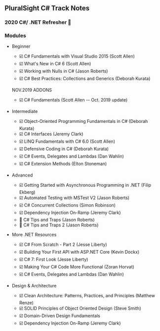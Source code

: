 #  

## PluralSight C# Track Notes

### 2020 C#/ .NET Refresher :triangular_flag_on_post:

### Modules

- Beginner
  - :ballot_box_with_check: C# Fundamentals with Visual Studio 2015 (Scott Allen)
  - :ballot_box_with_check: What's New in C# 6 (Scott Allen)
  - :ballot_box_with_check: Working with Nulls in C# (Jason Roberts)
  - :ballot_box_with_check: C# Best Practices: Collections and Generics (Deborah Kurata)

  NOV.2019 ADDONS

  - :ballot_box_with_check: C# Fundamentals (Scott Allen -- Oct. 2019 update)

- Intermediate
  - :ballot_box_with_check: Object-Oriented Programming Fundamentals in C# (Deborah Kurata)
  - :ballot_box_with_check: C# Interfaces (Jeremy Clark)
  - :ballot_box_with_check: LINQ Fundamentals with C# 6.0 (Scott Allen)
  - :ballot_box_with_check: Defensive Coding in C# (Deborah Kurata)
  - :ballot_box_with_check: C# Events, Delegates and Lambdas (Dan Wahlin)
  - :ballot_box_with_check: C# Extension Methods (Elton Stoneman)

- Advanced
  - :ballot_box_with_check: Getting Started with Asynchronous Programming in .NET (Filip Ekberg)
  - :ballot_box_with_check: Automated Testing with MSTest V2 (Jason Roberts)
  - :ballot_box_with_check: C# Concurrent Collections (Simon Robinson)
  - :ballot_box_with_check: Dependency Injection On-Ramp (Jeremy Clark)
  - :repeat_one: C# Tips and Traps (Jason Roberts)
  - :repeat_one: C# Tips and Traps 2 (Jason Roberts)

- More .NET Resources
  - :ballot_box_with_check: C# From Scratch - Part 2 (Jesse Liberty)
  - :ballot_box_with_check: Building Your First API with ASP.NET Core (Kevin Dockx)
  - :ballot_box_with_check: C# 7: First Look (Jesse Liberty)
  - :ballot_box_with_check: Making Your C# Code More Functional (Zoran Horvat)
  - :ballot_box_with_check: C# Events, Delegates and Lambdas (Dan Wahlin)

- Design & Architecture
  - :ballot_box_with_check: Clean Architecture: Patterns, Practices, and Principles (Matthew Renze)
  - :ballot_box_with_check: SOLID Principles of Object Oriented Design (Steve Smith)
  - :ballot_box_with_check: Domain-Driven Design Fundamentals
  - :ballot_box_with_check: Dependency Injection On-Ramp (Jeremy Clark)
